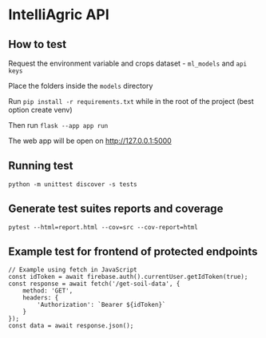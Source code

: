 # IntelliAgric API

## How to test

Request the environment variable and crops dataset - `ml_models` and `api keys`

Place the folders inside the `models` directory

Run `pip install -r requirements.txt` while in the root of the project (best option create venv)

Then run `flask --app app run`

The web app will be open on http://127.0.0.1:5000


## Running test

`python -m unittest discover -s tests` 

## Generate test suites reports and coverage

`pytest --html=report.html --cov=src --cov-report=html`

## Example test for frontend of protected endpoints
```
// Example using fetch in JavaScript
const idToken = await firebase.auth().currentUser.getIdToken(true);
const response = await fetch('/get-soil-data', {
    method: 'GET',
    headers: {
        'Authorization': `Bearer ${idToken}`
    }
});
const data = await response.json();
```


